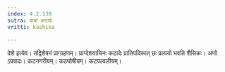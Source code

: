 ```yaml
---
index: 4.2.139
sutra: प्राचां कटादेः
vritti: kashika

---
```

देशे इत्येव। तद्विशेषनं प्राग्ग्रहणम्। प्राग्देशवाचिनः कटादेः प्रातिपदिकात् छः प्रत्ययो भवति शैसिकः। अणो ऽपवादः। कटनगरीयम्। कठघोषीयम्। कटपल्वलीयम्।